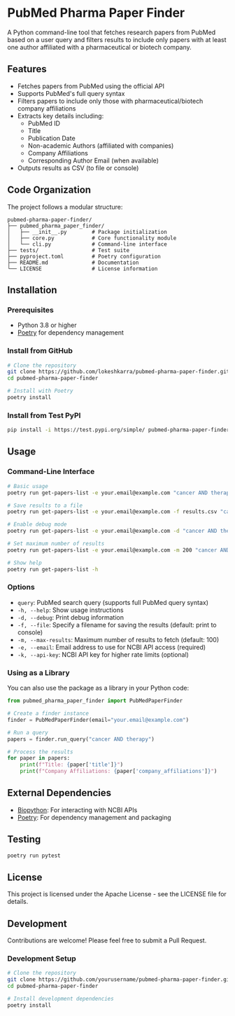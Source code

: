 # PubMed Pharma Paper Finder

A Python command-line tool that fetches research papers from PubMed based on a user query and filters results to include only papers with at least one author affiliated with a pharmaceutical or biotech company.

## Features

- Fetches papers from PubMed using the official API
- Supports PubMed's full query syntax
- Filters papers to include only those with pharmaceutical/biotech company affiliations
- Extracts key details including:
  - PubMed ID
  - Title
  - Publication Date
  - Non-academic Authors (affiliated with companies)
  - Company Affiliations
  - Corresponding Author Email (when available)
- Outputs results as CSV (to file or console)

## Code Organization

The project follows a modular structure:

```
pubmed-pharma-paper-finder/
├── pubmed_pharma_paper_finder/
│   ├── __init__.py        # Package initialization
│   ├── core.py            # Core functionality module
│   └── cli.py             # Command-line interface
├── tests/                 # Test suite
├── pyproject.toml         # Poetry configuration
├── README.md              # Documentation
└── LICENSE                # License information
```

## Installation

### Prerequisites

- Python 3.8 or higher
- [Poetry](https://python-poetry.org/docs/#installation) for dependency management

### Install from GitHub

```bash
# Clone the repository
git clone https://github.com/lokeshkarra/pubmed-pharma-paper-finder.git
cd pubmed-pharma-paper-finder

# Install with Poetry
poetry install
```

### Install from Test PyPI

```bash
pip install -i https://test.pypi.org/simple/ pubmed-pharma-paper-finder
```

## Usage

### Command-Line Interface

```bash
# Basic usage
poetry run get-papers-list -e your.email@example.com "cancer AND therapy"

# Save results to a file
poetry run get-papers-list -e your.email@example.com -f results.csv "cancer AND therapy"

# Enable debug mode
poetry run get-papers-list -e your.email@example.com -d "cancer AND therapy"

# Set maximum number of results
poetry run get-papers-list -e your.email@example.com -m 200 "cancer AND therapy"

# Show help
poetry run get-papers-list -h
```

### Options

- `query`: PubMed search query (supports full PubMed query syntax)
- `-h, --help`: Show usage instructions
- `-d, --debug`: Print debug information
- `-f, --file`: Specify a filename for saving the results (default: print to console)
- `-m, --max-results`: Maximum number of results to fetch (default: 100)
- `-e, --email`: Email address to use for NCBI API access (required)
- `-k, --api-key`: NCBI API key for higher rate limits (optional)

### Using as a Library

You can also use the package as a library in your Python code:

```python
from pubmed_pharma_paper_finder import PubMedPaperFinder

# Create a finder instance
finder = PubMedPaperFinder(email="your.email@example.com")

# Run a query
papers = finder.run_query("cancer AND therapy")

# Process the results
for paper in papers:
    print(f"Title: {paper['title']}")
    print(f"Company Affiliations: {paper['company_affiliations']}")
```

## External Dependencies

- [Biopython](https://biopython.org/): For interacting with NCBI APIs
- [Poetry](https://python-poetry.org/): For dependency management and packaging

## Testing

```bash
poetry run pytest
```

## License

This project is licensed under the Apache License - see the LICENSE file for details.

## Development

Contributions are welcome! Please feel free to submit a Pull Request.

### Development Setup

```bash
# Clone the repository
git clone https://github.com/yourusername/pubmed-pharma-paper-finder.git
cd pubmed-pharma-paper-finder

# Install development dependencies
poetry install


```
